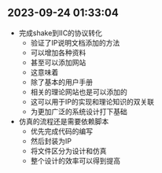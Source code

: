 ## 2023-09-24 01:33:04
* 完成shake到IIC的协议转化
    * 验证了IP说明文档添加的方法
    * 可以增加各种资料
    * 甚至可以添加网站
    * 这意味着
    * 除了基本的用户手册
    * 相关的理论网站也是可以添加的
    * 这可以用于IP的实现和理论知识的双关联
    * 为更加广泛的系统设计打下基础
* 仿真的流程还是需要依赖脚本
    * 优先完成代码的编写
    * 然后封装为IP
    * 将文件区分为设计和仿真
    * 整个设计的效率可以得到提高